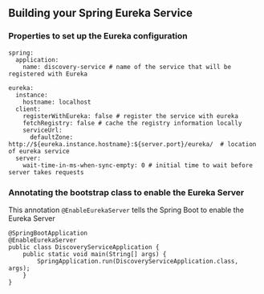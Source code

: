 ## **Building your Spring Eureka Service**

### **Properties to set up the Eureka configuration**

```
spring:
  application:
    name: discovery-service # name of the service that will be registered with Eureka
```

```
eureka:
  instance:
    hostname: localhost 
  client:
    registerWithEureka: false # register the service with eureka
    fetchRegistry: false # cache the registry information locally
    serviceUrl: 
      defaultZone: http://${eureka.instance.hostname}:${server.port}/eureka/  # location of eureka service
  server: 
    wait-time-in-ms-when-sync-empty: 0 # initial time to wait before server takes requests
```

### **Annotating the bootstrap class to enable the Eureka Server**

This annotation `@EnableEurekaServer` tells the Spring Boot to enable the Eureka Server

```
@SpringBootApplication
@EnableEurekaServer
public class DiscoveryServiceApplication {
	public static void main(String[] args) {
		SpringApplication.run(DiscoveryServiceApplication.class, args);
	}
}
```

